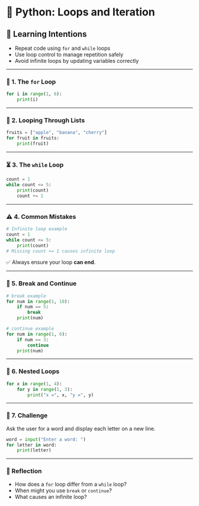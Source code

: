 # 🔁 Python: Loops and Iteration

## 🎯 Learning Intentions
- Repeat code using `for` and `while` loops
- Use loop control to manage repetition safely
- Avoid infinite loops by updating variables correctly

---

### 🔢 1. The `for` Loop
```python
for i in range(1, 6):
    print(i)
```

---

### 🍎 2. Looping Through Lists
```python
fruits = ["apple", "banana", "cherry"]
for fruit in fruits:
    print(fruit)
```

---

### ⏳ 3. The `while` Loop
```python
count = 1
while count <= 5:
    print(count)
    count += 1
```

---

### ⚠️ 4. Common Mistakes
```python
# Infinite loop example
count = 1
while count <= 5:
    print(count)
# Missing count += 1 causes infinite loop
```

✅ Always ensure your loop **can end**.

---

### 🚫 5. Break and Continue
```python
# break example
for num in range(1, 10):
    if num == 5:
        break
    print(num)

# continue example
for num in range(1, 6):
    if num == 3:
        continue
    print(num)
```

---

### 🧮 6. Nested Loops
```python
for x in range(1, 4):
    for y in range(1, 3):
        print("x =", x, "y =", y)
```

---

### 🧩 7. Challenge
Ask the user for a word and display each letter on a new line.

```python
word = input("Enter a word: ")
for letter in word:
    print(letter)
```

---

### 🧠 Reflection
- How does a `for` loop differ from a `while` loop?  
- When might you use `break` or `continue`?  
- What causes an infinite loop?
